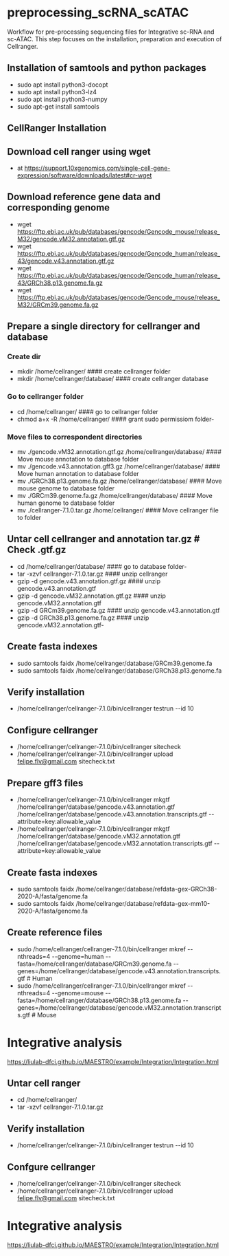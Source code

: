 # preprocessing_scRNA_scATAC
Workflow for pre-processing sequencing files for Integrative sc-RNA and sc-ATAC. This step focuses on the installation, preparation and execution of Cellranger.

## Installation of samtools and python packages
  - sudo apt install python3-docopt
  - sudo apt install python3-lz4
  - sudo apt install python3-numpy
  - sudo apt-get install samtools

## CellRanger Installation
## Download cell ranger using wget
  - at https://support.10xgenomics.com/single-cell-gene-expression/software/downloads/latest#cr-wget

## Download reference gene data and corresponding genome
  - wget https://ftp.ebi.ac.uk/pub/databases/gencode/Gencode_mouse/release_M32/gencode.vM32.annotation.gtf.gz
  - wget https://ftp.ebi.ac.uk/pub/databases/gencode/Gencode_human/release_43/gencode.v43.annotation.gtf.gz
  - wget https://ftp.ebi.ac.uk/pub/databases/gencode/Gencode_human/release_43/GRCh38.p13.genome.fa.gz
  - wget https://ftp.ebi.ac.uk/pub/databases/gencode/Gencode_mouse/release_M32/GRCm39.genome.fa.gz    
    
## Prepare a single directory for cellranger and database
### Create dir
  - mkdir /home/cellranger/                                           #### create cellranger folder
  - mkdir /home/cellranger/database/                                  #### create cellranger database

### Go to cellranger folder
  - cd /home/cellranger/                                              #### go to cellranger folder
  - chmod a+x -R /home/cellranger/                                    #### grant sudo permissiom folder- 
    
### Move files to correspondent directories
  - mv ./gencode.vM32.annotation.gtf.gz /home/cellranger/database/            #### Move mouse annotation to database folder
  - mv ./gencode.v43.annotation.gff3.gz /home/cellranger/database/            #### Move human annotation to database folder 
  - mv ./GRCh38.p13.genome.fa.gz /home/cellranger/database/                   #### Move mouse genome to database folder
  - mv ./GRCm39.genome.fa.gz     /home/cellranger/database/                   #### Move human genome to database folder
  - mv ./cellranger-7.1.0.tar.gz /home/cellranger/                            #### Move cellranger file to folder

## Untar cell cellranger and annotation tar.gz # Check .gtf.gz
  - cd /home/cellranger/database/                                         #### go to database folder- 
  - tar -xzvf cellranger-7.1.0.tar.gz                                     #### unzip cellranger
  - gzip -d gencode.v43.annotation.gtf.gz                                 #### unzip gencode.v43.annotation.gtf
  - gzip -d gencode.vM32.annotation.gtf.gz                                #### unzip gencode.vM32.annotation.gtf
  - gzip -d GRCm39.genome.fa.gz                                           #### unzip gencode.v43.annotation.gtf
  - gzip -d GRCh38.p13.genome.fa.gz                                       #### unzip gencode.vM32.annotation.gtf- 
  
 
## Create fasta indexes
  - sudo samtools faidx /home/cellranger/database/GRCm39.genome.fa
  - sudo samtools faidx /home/cellranger/database/GRCh38.p13.genome.fa

## Verify installation
  - /home/cellranger/cellranger-7.1.0/bin/cellranger testrun --id 10

## Configure cellranger
  - /home/cellranger/cellranger-7.1.0/bin/cellranger sitecheck
  - /home/cellranger/cellranger-7.1.0/bin/cellranger upload felipe.flv@gmail.com sitecheck.txt

## Prepare gff3 files
  - /home/cellranger/cellranger-7.1.0/bin/cellranger mkgtf /home/cellranger/database/gencode.v43.annotation.gtf /home/cellranger/database/gencode.v43.annotation.transcripts.gtf --attribute=key:allowable_value
  - /home/cellranger/cellranger-7.1.0/bin/cellranger mkgtf /home/cellranger/database/gencode.vM32.annotation.gtf /home/cellranger/database/gencode.vM32.annotation.transcripts.gtf --attribute=key:allowable_value

## Create fasta indexes
  - sudo samtools faidx /home/cellranger/database/refdata-gex-GRCh38-2020-A/fasta/genome.fa
  - sudo samtools faidx /home/cellranger/database/refdata-gex-mm10-2020-A/fasta/genome.fa

## Create reference files
  - sudo /home/cellranger/cellranger-7.1.0/bin/cellranger mkref --nthreads=4 --genome=human --fasta=/home/cellranger/database/GRCm39.genome.fa --genes=/home/cellranger/database/gencode.v43.annotation.transcripts.gtf # Human
  - sudo /home/cellranger/cellranger-7.1.0/bin/cellranger mkref --nthreads=4 --genome=mouse --fasta=/home/cellranger/database/GRCh38.p13.genome.fa --genes=/home/cellranger/database/gencode.vM32.annotation.transcripts.gtf # Mouse

# Integrative analysis
https://liulab-dfci.github.io/MAESTRO/example/Integration/Integration.html

## Untar cell ranger
  - cd /home/cellranger/
  - tar -xzvf cellranger-7.1.0.tar.gz

## Verify installation
  - /home/cellranger/cellranger-7.1.0/bin/cellranger testrun --id 10

## Confgure cellranger
  - /home/cellranger/cellranger-7.1.0/bin/cellranger sitecheck
  - /home/cellranger/cellranger-7.1.0/bin/cellranger upload felipe.flv@gmail.com sitecheck.txt

# Integrative analysis
https://liulab-dfci.github.io/MAESTRO/example/Integration/Integration.html
